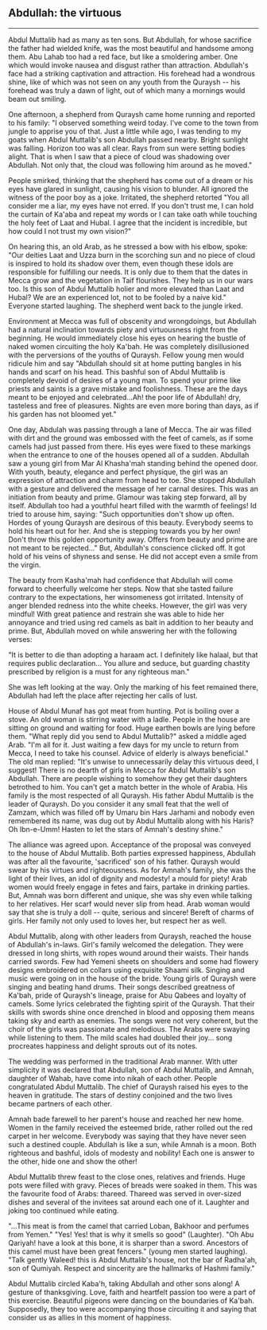 ## Abdullah: the virtuous
---
Abdul Muttalib had as many as ten sons. But Abdullah, for whose sacrifice the father had wielded knife, was the most beautiful and handsome among them. Abu Lahab too had a red face, but like a smoldering amber. One which would invoke nausea and disgust rather than attraction. Abdullah's face had a striking captivation and attraction. His forehead had a wondrous shine, like of which was not seen on any youth from the Quraysh -- his forehead was truly a dawn of light, out of which many a mornings would beam out smiling.

One afternoon, a shepherd from Quraysh came home running and reported to his family: "I observed something weird today. I've come to the town from jungle to apprise you of that. Just a little while ago, I was tending to my goats when Abdul Muttalib's son Abdullah passed nearby. Bright sunlight was falling. Horizon too was all clear. Rays from sun were setting bodies alight. That is when I saw that a piece of cloud was shadowing over Abdullah. Not only that, the cloud was following him around as he moved."

People smirked, thinking that the shepherd has come out of a dream or his eyes have glared in sunlight, causing his vision to blunder.
All ignored the witness of the poor boy as a joke. Irritated, the shepherd retorted "You all consider me a liar, my eyes have not erred. If you don't trust me, I can hold the curtain of Ka'aba and repeat my words or I can take oath while touching the holy feet of Laat and Hubal. I agree that the incident is incredible, but how could I not trust my own vision?"

On hearing this, an old Arab, as he stressed a bow with his elbow, spoke: "Our deities Laat and Uzza burn in the scorching sun and no piece of cloud is inspired to hold its shadow over them, even though these idols are responsible for fulfilling our needs. It is only due to them that the dates in Mecca grow and the vegetation in Taif flourishes. They help us in our wars too. Is this son of Abdul Muttalib holier and more elevated than Laat and Hubal? We are an experienced lot, not to be fooled by a naive kid." Everyone started laughing. The shepherd went back to the jungle irked.

Environment at Mecca was full of obscenity and wrongdoings, but Abdullah had a natural inclination towards piety and virtuousness right from the beginning. He would immediately close his eyes on hearing the bustle of naked women circuiting the holy Ka'bah. He was completely disillusioned with the perversions of the youths of Quraysh. Fellow young men would ridicule him and say "Abdullah should sit at home putting bangles in his hands and scarf on his head. This bashful son of Abdul Muttalib is completely devoid of desires of a young man. To spend your prime like priests and saints is a grave mistake and foolishness. These are the days meant to be enjoyed and celebrated...Ah! the poor life of Abdullah! dry, tasteless and free of pleasures. Nights are even more boring than days, as if his garden has not bloomed yet."

One day, Abdulah was passing through a lane of Mecca. The air was filled with dirt and the ground was embossed with the feet of camels, as if some camels had just passed from there. His eyes were fixed to these markings when the entrance to one of the houses opened all of a sudden. Abdullah saw a young girl from Mar Al Khasha'mah standing behind the opened door. With youth, beauty, elegance and perfect physique, the girl was an expression of attraction and charm from head to toe. She stopped Abdullah with a gesture and delivered the message of her carnal desires. This was an initiation from beauty and prime. Glamour was taking step forward, all by itself. Abdullah too had a youthful heart filled with the warmth of feelings! Id tried to arouse him, saying: "Such opportunities don't show up often. Hordes of young Quraysh are desirous of this beauty. Everybody seems to hold his heart out for her. And she is stepping towards you by her own! Don't throw this golden opportunity away. Offers from beauty and prime are not meant to be rejected..." But, Abdullah's conscience clicked off. It got hold of his veins of shyness and sense. He did not accept even a smile from the virgin.

The beauty from Kasha'mah had confidence that Abdullah will come forward to cheerfully welcome her steps. Now that she tasted failure contrary to the expectations, her winsomeness got irritated. Intensity of anger blended redness into the white cheeks. However, the girl was very mindful! With great patience and restrain she was able to hide her annoyance and tried using red camels as bait in addition to her beauty and prime. But, Abdullah moved on while answering her with the following verses:

"It is better to die than adopting a haraam act. I definitely like halaal, but that requires public declaration... You allure and seduce, but guarding chastity prescribed by religion is a must for any righteous man."

She was left looking at the way. Only the marking of his feet remained there, Abdullah had left the place after rejecting her calls of lust.

House of Abdul Munaf has got meat from hunting. Pot is boiling over a stove. An old woman is stirring water with a ladle. People in the house are sitting on ground and waiting for food. Huge earthen bowls are lying before them. "What reply did you send to Abdul Muttalib?" asked a middle aged Arab. "I'm all for it. Just waiting a few days for my uncle to return from Mecca, I need to take his counsel. Advice of elderly is always beneficial." The old man replied: "It's unwise to unnecessarily delay this virtuous deed, I suggest! There is no dearth of girls in Mecca for Abdul Muttalib's son Abdullah. There are people wishing to somehow they get their daughters betrothed to him. You can't get a match better in the whole of Arabia. His family is the most respected of all Quraysh. His father Abdul Muttalib is the leader of Quraysh. Do you consider it any small feat that the well of Zamzam, which was filled off by Umaru bin Hars Jarhami and nobody even remembered its name, was dug out by Abdul Muttalib along with his Haris? Oh Ibn-e-Umm! Hasten to let the stars of Amnah's destiny shine."

The alliance was agreed upon. Acceptance of the proposal was conveyed to the house of Abdul Muttalib. Both parties expressed happiness, Abdullah was after all the favourite, 'sacrificed' son of his father. Quraysh would swear by his virtues and righteousness. As for Amnah's family, she was the light of their lives, an idol of dignity and modesty! a mould for piety! Arab women would freely engage in fetes and fairs, partake in drinking parties.
But, Amnah was born different and unique, she was shy even while talking to her relatives. Her scarf would never slip from head. Arab woman would say that she is truly a doll -- quite, serious and sincere! Bereft of charms of girls. Her family not only used to loves her, but respect her as well.

Abdul Muttalib, along with other leaders from Quraysh, reached the house of Abdullah's in-laws. Girl's family welcomed the delegation. They were dressed in long shirts, with ropes wound around their waists. Their hands carried swords. Few had Yemeni sheets on shoulders and some had  flowery designs embroidered on collars using exquisite Shaami silk. Singing and music were going on in the house of the bride. Young girls of Quraysh were singing and beating hand drums. Their songs described greatness of Ka'bah, pride of Quraysh's lineage, praise for Abu Qabees and loyalty of camels. Some lyrics celebrated the fighting spirit of the Quraysh. That  their skills with swords shine once drenched in blood and opposing them means taking sky and earth as enemies. The songs were not very coherent, but the choir of the girls was passionate and melodious. The Arabs were swaying while listening to them. The mild scales had doubled their joy... song procreates happiness and delight sprouts out of its notes.

The wedding was performed in the traditional Arab manner. With utter simplicity it was declared that Abdullah, son of Abdul Muttalib, and Amnah, daughter of Wahab, have come into nikah of each other. People congratulated Abdul Muttalib. The chief of Quraysh raised his eyes to the heaven in gratitude. The stars of destiny conjoined and the two lives became partners of each other.

Amnah bade farewell to her parent's house and reached her new home. Women in the family received the esteemed bride, rather rolled out the red carpet in her welcome. Everybody was saying that they have never seen such a destined couple. Abdullah is like a sun, while Amnah is a moon. Both righteous and bashful, idols of modesty and nobility! Each one is answer to the other, hide one and show the other!

Abdul Muttalib threw feast to the close ones, relatives and friends. Huge pots were filled with gravy. Pieces of breads were soaked in them. This was the favourite food of Arabs: thareed. Thareed was served in over-sized dishes and several of the invitees sat around each one of it. Laughter and joking too continued while eating.

"...This meat is from the camel that carried Loban, Bakhoor and perfumes from Yemen." "Yes! Yes! that is why it smells so good" (Laughter). "Oh Abu Qariyah! have a look at this bone, it is sharper than a sword. Ancestors of this camel must have been great fencers." (young men started laughing). "Talk gently Waleed! this is Abdul Muttalib's house, not the bar of Radha'ah, son of Qumiyah. Respect and sincerity are the hallmarks of Hashmi family."

Abdul Muttalib circled Kaba'h, taking Abdullah and other sons along! A gesture of thanksgiving. Love, faith and heartfelt passion too were a part of this exercise. Beautiful pigeons were dancing on the boundaries of Ka'bah. Supposedly, they too were accompanying those circuiting it and saying that consider us as allies in this moment of happiness.